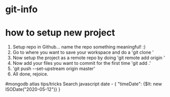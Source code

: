 # git-info

# how to setup new project
1. Setup repo in Github... name the repo something meaningful! :)
2. Go to where you want to save your workspace and do a 'git clone <repo url>'
3. Now setup the project as a remote repo by doing 'git remote add origin <repo url>'
4. Now add your files you want to commit for the first time 'git add .'
5. 'git push --set-upstream origin master'
6. All done, rejoice. 
  
#mongodb atlas tips/tricks
Search javascript date - { "timeDate": {$lt: new ISODate("2020-05-12")} }
